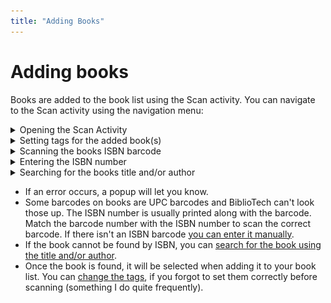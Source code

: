 ```yaml
---
title: "Adding Books"
---
```


# Adding books

Books are added to the book list using the Scan activity. You can navigate to the Scan activity using the navigation menu:

<details><summary>Opening the Scan Activity</summary>
<p><a id="open-scan"></a>

- Open the navigation menu

     ![Navigation Button](../images/nav-button.png)

- Select **Scan**

     ![Scan](../images/scan.png)
</details>
<details><summary>Setting tags for the added book(s)</summary>
<p><a id="setting-tags"></a>

- Tags are assigned when you add a book. You can touch in the **Selected Tags** field to add and remove tags for the next book added. You are only allowed to add existing tags. See [Managing Tags](tags.html) to learn how to add tags to BiblioTech.

     ![Selected Tags](../images/scan-tags.png)
</details>
<details><summary>Scanning the books ISBN barcode</summary>
<p><a id="scan-barcode"></a>

- BiblioTech scans barcodes using the phone camera. It will ask you for permission to use the camera. If you don't grant permission, you won't be able to scan barcodes. You can still add books manually by [entering the ISBN](#manual-isbn) or [entering the author and/or title](#manual-author-title).
- Position the phone so the book's barcode is visible on the display
- Press either the up or down volume button
- When the barcode is read, it will be displyed on the **ISBN** line
- When the book is looked up, the title and author(s) will appear on the **Title** and **Authors** line
</details>
<details><summary>Entering the ISBN number</summary>
<p><a id="manual-isbn"></a>

- Touch the **ISBN** line and enter the number without dashes or spaces. If the ISBN number has an **X** as the last digit, enter an **\***. Make sure the **Author** and **Title** lines are empty.

     ![Enter ISBN](../images/isbn-enter.png)

- Press the search button

     ![Search Button](../images/search-button.png)
     
- When the book is looked up, the title and author(s) will appear on the **Title** and **Authors** line
</details>
<details><summary>Searching for the books title and/or author</summary>
<p><a id="manual-author-title"></a>

</details>
<p>

- If an error occurs, a popup will let you know.
- Some barcodes on books are UPC barcodes and BiblioTech can't look those up. The ISBN number is usually printed along with the barcode. Match the barcode number with the ISBN number to scan the correct barcode. If there isn't an ISBN barcode [you can enter it manually](#manual-isbn).
- If the book cannot be found by ISBN, you can [search for the book using the title and/or author](#manual-author-title).
- Once the book is found, it will be selected when adding it to your book list. You can [change the tags](tags.html), if you forgot to set them correctly before scanning (something I do quite frequently).
